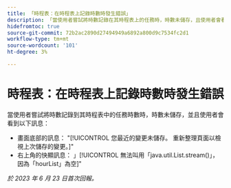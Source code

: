 ```yaml
---
title: 「時程表：在時程表上記錄時數時發生錯誤」
description: 「當使用者嘗試將時數記錄在其時程表上的任務時，時數未儲存，且使用者會看到錯誤訊息。」
hidefromtoc: true
source-git-commit: 72b2ac2890d27494949a6892a800d9c7534fc2d1
workflow-type: tm+mt
source-wordcount: '101'
ht-degree: 3%

---
```



# 時程表：在時程表上記錄時數時發生錯誤

當使用者嘗試將時數記錄到其時程表中的任務時數時，時數未儲存，並且使用者會看到以下訊息：

* 畫面底部的訊息： &quot;[!UICONTROL 您最近的變更未儲存。 重新整理頁面以檢視上次儲存的變更。]&quot;
* 右上角的快顯訊息： 」[!UICONTROL 無法叫用「java.util.List.stream()」，因為「hourList」為空]&quot;

_於 2023 年 6 月 23 日首次回報。_

